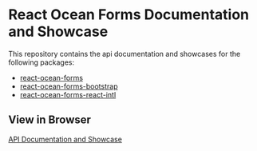 # React Ocean Forms Documentation and Showcase
This repository contains the api documentation and showcases for the following packages:

* [react-ocean-forms](https://github.com/environment-agency-austria/react-ocean-forms)
* [react-ocean-forms-bootstrap](https://github.com/environment-agency-austria/react-ocean-forms-bootstrap)
* [react-ocean-forms-react-intl](https://github.com/environment-agency-austria/react-ocean-forms-react-intl)

## View in Browser
[API Documentation and Showcase](https://environment-agency-austria.github.io/forms-showcase/#/)
